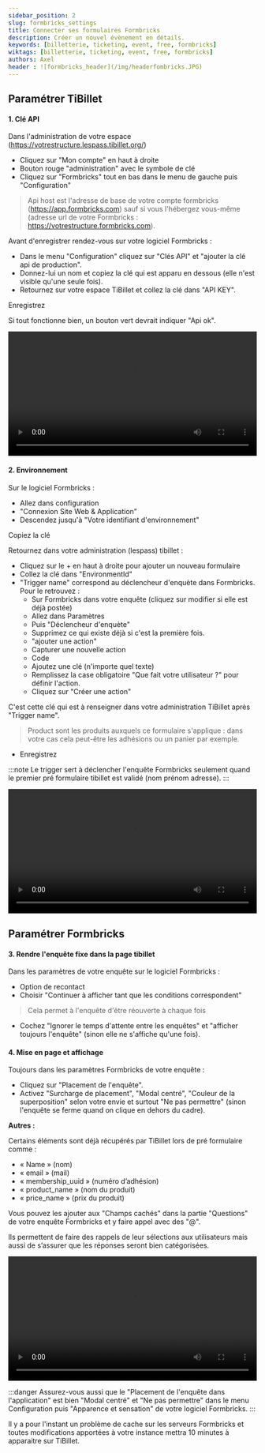 ```yaml
---
sidebar_position: 2
slug: formbricks_settings
title: Connecter ses formulaires Formbricks
description: Créer un nouvel évènement en détails.
keywords: [billetterie, ticketing, event, free, formbricks]
wiktags: [billetterie, ticketing, event, free, formbricks]
authors: Axel
header : ![formbricks_header](/img/headerfombricks.JPG)
---
```



## Paramétrer TiBillet

#### 1. Clé API
Dans l'administration de votre espace (https://votrestructure.lespass.tibillet.org/)
- Cliquez sur "Mon compte" en haut à droite
- Bouton rouge "administration" avec le symbole de clé
- Cliquez sur "Formbricks" tout en bas dans le menu de gauche puis "Configuration"

> Api host est l'adresse de base de votre compte formbricks (https://app.formbricks.com) sauf si vous l'hébergez vous-même (adresse url de votre Formbricks : https://votrestructure.formbricks.com).

Avant d'enregistrer rendez-vous sur votre logiciel Formbricks :
  - Dans le menu "Configuration" cliquez sur "Clés API" et "ajouter la clé api de production".
  - Donnez-lui un nom et copiez la clé qui est apparu en dessous (elle n'est visible qu'une seule fois).
  - Retournez sur votre espace TiBillet et collez la clé dans "API KEY".

Enregistrez

Si tout fonctionne bien, un bouton vert devrait indiquer "Api ok".

<video width="100%" controls src="/img/apiformbricks.mp4"></video>



#### 2. Environnement
Sur le logiciel Formbricks :
- Allez dans configuration
- "Connexion Site Web & Application"
- Descendez jusqu'à "Votre identifiant d'environnement"

Copiez la clé

Retournez dans votre administration (lespass) tibillet :
- Cliquez sur le + en haut à droite pour ajouter un nouveau formulaire
- Collez la clé dans "EnvironmentId"
- "Trigger name" correspond au déclencheur d'enquète dans Formbricks. Pour le retrouvez :
  - Sur Formbricks dans votre enquête (cliquez sur modifier si elle est déjà postée)
  - Allez dans Paramètres
  - Puis "Déclencheur d'enquète"
  - Supprimez ce qui existe déjà si c'est la première fois.
  - "ajouter une action"
  - Capturer une nouvelle action
  - Code
  - Ajoutez une clé (n'importe quel texte)
  - Remplissez la case obligatoire "Que fait votre utilisateur ?" pour définir l'action.
  - Cliquez sur "Créer une action"

C'est cette clé qui est à renseigner dans votre administration TiBillet après "Trigger name".

>Product sont les produits auxquels ce formulaire s'applique : dans votre cas cela peut-être les adhésions ou un panier par exemple.
- Enregistrez

:::note
Le trigger sert à déclencher l'enquête Formbricks seulement quand le premier pré formulaire tibillet est validé (nom prénom adresse).
:::


<video width="100%" controls src="/img/envtriggerformbricks.mp4"></video>


## Paramétrer Formbricks

#### 3. Rendre l'enquête fixe dans la page tibillet

Dans les paramètres de votre enquête sur le logiciel Formbricks :
- Option de recontact 
- Choisir "Continuer à afficher tant que les conditions correspondent"

>Cela permet à l'enquête d'être réouverte à chaque fois

- Cochez "Ignorer le temps d'attente entre les enquêtes" et "afficher toujours l'enquête" (sinon elle ne s'affiche qu'une fois).

#### 4. Mise en page et affichage 

Toujours dans les paramètres Formbricks de votre enquête :
- Cliquez sur "Placement de l'enquête".
- Activez "Surcharge de placement", "Modal centré", "Couleur de la superposition" selon votre envie et surtout "Ne pas permettre" (sinon l'enquête se ferme quand on clique en dehors du cadre).

**Autres :**

Certains éléments sont déjà récupérés par TiBillet lors de pré formulaire comme : 
- « Name » (nom)
- « email » (mail)
- « membership_uuid » (numéro d’adhésion)
- « product_name » (nom du produit)
- « price_name » (prix du produit)

Vous pouvez les ajouter aux "Champs cachés" dans la partie "Questions" de votre enquête Formbricks et y faire appel avec des "@".

Ils permettent de faire des rappels de leur sélections aux utilisateurs mais aussi de s’assurer que les réponses seront bien catégorisées.

<video width="100%" controls src="/img/optionsformbricks.mp4"></video>


:::danger
Assurez-vous aussi que le "Placement de l'enquête dans l'application" est bien "Modal centré" et "Ne pas permettre" dans le menu Configuration puis "Apparence et sensation" de votre logiciel Formbricks.
:::

Il y a pour l'instant un problème de cache sur les serveurs Formbricks et toutes modifications apportées à votre instance mettra 10 minutes à apparaitre sur TiBillet.
